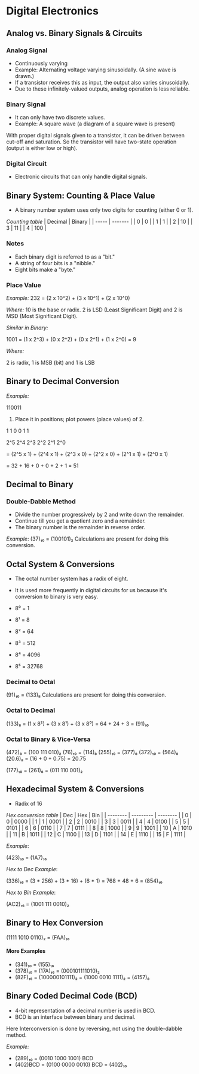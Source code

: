 # Digital Electronics

## Analog vs. Binary Signals & Circuits

### Analog Signal
*   Continuously varying
*   Example: Alternating voltage varying sinusoidally.  (A sine wave is drawn.)
*   If a transistor receives this as input, the output also varies sinusoidally.
*   Due to these infinitely-valued outputs, analog operation is less reliable.

### Binary Signal
*   It can only have two discrete values.
*   Example: A square wave (a diagram of a square wave is present)

With proper digital signals given to a transistor, it can be driven between cut-off and saturation. So the transistor will have two-state operation (output is either low or high).

### Digital Circuit
* Electronic circuits that can only handle digital signals.

## Binary System: Counting & Place Value

*   A binary number system uses only two digits for counting (either 0 or 1).

*Counting table*
| Decimal | Binary |
| ----- | ------- |
| 0    | 0       |
| 1     | 1       |
| 2     | 10     |
| 3     | 11     |
| 4    | 100     |

### Notes

*   Each binary digit is referred to as a "bit."
*   A string of four bits is a "nibble."
*   Eight bits make a "byte."

### Place Value

*Example:*
232 = (2 x 10^2) + (3 x 10^1) + (2 x 10^0)

*Where:*
10 is the base or radix.
2 is LSD (Least Significant Digit) and 2 is MSD (Most Significant Digit).

*Similar in Binary:*

1001 = (1 x 2^3) + (0 x 2^2) + (0 x 2^1) + (1 x 2^0) = 9

*Where:*

2 is radix, 1 is MSB (bit) and 1 is LSB

## Binary to Decimal Conversion

*Example:*

110011

1.  Place it in positions; plot powers (place values) of 2.

1   1    0    0   1   1

2^5 2^4  2^3  2^2 2^1 2^0

= (2^5 x 1) + (2^4 x 1) + (2^3 x 0) + (2^2 x 0) + (2^1 x 1) + (2^0 x 1)

= 32 + 16 + 0 + 0 + 2 + 1 = 51

## Decimal to Binary

### Double-Dabble Method
*   Divide the number progressively by 2 and write down the remainder.
*   Continue till you get a quotient zero and a remainder.
*   The binary number is the remainder in reverse order.

*Example*: (37)₁₀ = (100101)₂
Calculations are present for doing this conversion.

## Octal System & Conversions

*   The octal number system has a radix of eight.

*   It is used more frequently in digital circuits for us because it's conversion to binary is very easy.
*   8⁰ = 1
*   8¹ = 8
*   8² = 64
*   8³ = 512
*   8⁴ = 4096
*   8⁵ = 32768

### Decimal to Octal
(91)₁₀ = (133)₈
Calculations are present for doing this conversion.

### Octal to Decimal
(133)₈ = (1 x 8²) + (3 x 8¹) + (3 x 8⁰) = 64 + 24 + 3 = (91)₁₀

### Octal to Binary & Vice-Versa
(472)₈ = (100 111 010)₂
(76)₁₀ = (114)₈
(255)₁₀ = (377)₈
(372)₁₀ = (564)₈
(20.6)₈ = (16 + 0 + 0.75) = 20.75

(177)₁₀ = (261)₈ = (011 110 001)₂

## Hexadecimal System & Conversions

*   Radix of 16

*Hex conversion table*
| Dec | Hex | Bin  |
| -------- | --------- | -------- |
| 0 | 0 | 0000 |
| 1 | 1 | 0001 |
| 2 | 2 | 0010 |
| 3 | 3 | 0011 |
| 4 | 4 | 0100 |
| 5 | 5 | 0101 |
| 6 | 6 | 0110 |
| 7 | 7 | 0111 |
| 8 | 8 | 1000 |
| 9 | 9 | 1001 |
| 10 | A | 1010 |
| 11 | B | 1011 |
| 12 | C | 1100 |
| 13 | D | 1101 |
| 14 | E | 1110 |
| 15 | F | 1111 |

*Example*:

(423)₁₀ = (1A7)₁₆

*Hex to Dec Example*:

(336)₁₆ = (3 * 256) + (3 * 16) + (6 * 1) = 768 + 48 + 6 = (854)₁₀

*Hex to Bin Example*:

(AC2)₁₆ = (1001 111 0010)₂

## Binary to Hex Conversion
(1111 1010 0110)₂ = (FAA)₁₆

#### More Examples
*   (341)₁₀ = (155)₁₆
*   (378)₁₀ = (17A)₁₆ = (000101111010)₂
*   (82F)₁₆ = (100000101111)₂ = (1000 0010 1111)₂ = (4157)₈

## Binary Coded Decimal Code (BCD)
*   4-bit representation of a decimal number is used in BCD.
*   BCD is an interface between binary and decimal.

Here Interconversion is done by reversing, not using the double-dabble method.

*Example:*

*   (289)₁₀ = (0010 1000 1001) BCD
*   (402)BCD = (0100 0000 0010) BCD = (402)₁₀